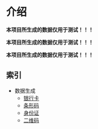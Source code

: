 # 介绍

**本项目所生成的数据仅用于测试！！！**

**本项目所生成的数据仅用于测试！！！**

**本项目所生成的数据仅用于测试！！！**

## 索引

- 数据生成
  - [银行卡](/bank-card)
  - [条形码](/bar-code)
  - [身份证](/id-card)
  - [二维码](/qr-code)
